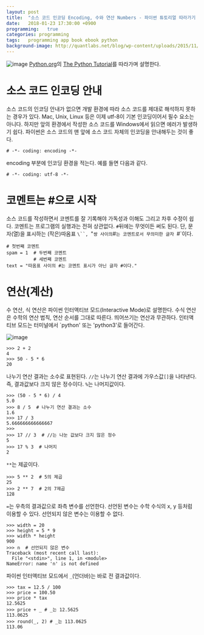 ```yaml
---
layout: post
title:  "소스 코드 인코딩 Encoding, 수와 연산 Numbers - 파이썬 튜토리얼 따라가기 1"
date:   2018-01-23 17:30:00 +0900
programming:   true
categories: programming
tags:   programming app book ebook python
background-image: http://quantlabs.net/blog/wp-content/uploads/2015/11/pythonlogo.jpg
---
```

![image](http://www.msbiblog.com/wp-content/uploads/2016/09/Python_logo.png)
[Python.org](https://www.python.org)의 [The Python Tutorial](https://docs.python.org/3/tutorial/index.html)를 따라가며 설명한다.

# 소스 코드 인코딩 안내

소스 코드의 인코딩 안내가 없으면 개발 환경에 따라 소스 코드를 제대로 해석하지 못하는 경우가 있다. Mac, Unix, Linux 등은 이제 utf-8이 기본 인코딩이어서 필수 요소는 아니다. 하지만 앞의 환경에서 작성한 소스 코드를 Windows에서 읽으면 에러가 발생하기 쉽다. 파이썬은 소스 코드의 맨 앞에 소스 코드 자체의 인코딩을 안내해두는 것이 좋다.

```
# -*- coding: encoding -*-
```

encoding 부분에 인코딩 환경을 적는다. 예를 들면 다음과 같다.

```
# -*- coding: utf-8 -*-
```

# 코멘트는 \#으로 시작

소스 코드를 작성하면서 코멘트를 잘 기록해야 가독성과 이해도 그리고 차후 수정이 쉽다. 코멘트는 프로그램의 실행과는 전혀 상관없다. `#`뒤에는 무엇이든 써도 된다. 단, 문자(열)을 표시하는 (작은)따옴표 `\``, `"` 쌍 사이의 `#`는 코멘트로서 무의미한 글자 `#`이다.

```
# 첫번째 코멘트
spam = 1  # 두번째 코멘트
          # 세번째 코멘트
text = "따옴표 사이의 #는 코멘트 표시가 아닌 글자 #이다."
```

# 연산(계산)

수 연산, 식 연산은 파이썬 인터액티브 모드(Interactive Mode)로 설명한다. 수식 연산은 수학의 연산 법칙, 연산 순서를 그대로 따른다. 띄어쓰기는 연산과 무관하다. 인터액티브 모드는 터미널에서 `python' 또는 'python3'로 들어간다.

![image](/assets/2018-01-23-python-tutorial-01.png)

```
>>> 2 + 2
4
>>> 50 - 5 * 6
20
```

나누기 연산 결과는 소수로 표현된다. `//`는 나누기 연산 결과에 가우스값`[]`을 나타낸다. 즉, 결과값보다 크지 않은 정수이다. `%`는 나머지값이다.

```
>>> (50 - 5 * 6) / 4
5.0
>>> 8 / 5  # 나누기 연산 결과는 소수
1.6
>>> 17 / 3
5.666666666666667
>>>
>>> 17 // 3  # //는 나눈 값보다 크지 않은 정수
5
>>> 17 % 3  # 나머지
2
```

`**`는 제곲이다.
```
>>> 5 ** 2  # 5의 제곱
25
>>> 2 ** 7  # 2의 7제곱
128
```

`=`는 우측의 결과값으로 좌측 변수를 선언한다. 선언된 변수는 수학 수식의 x, y 등처럼 이용할 수 있다. 선언되지 않은 변수는 이용할 수 없다.

```
>>> width = 20
>>> height = 5 * 9
>>> width * height
900
>>> n  # 선언되지 않은 변수
Traceback (most recent call last):
  File "<stdin>", line 1, in <module>
NameError: name 'n' is not defined
```

파이썬 인터액티브 모드에서 `_`(언더바)는 바로 전 결과값이다.

```
>>> tax = 12.5 / 100
>>> price = 100.50
>>> price * tax
12.5625
>>> price + _ # _는 12.5625
113.0625
>>> round(_, 2) # _는 113.0625
113.06
```
